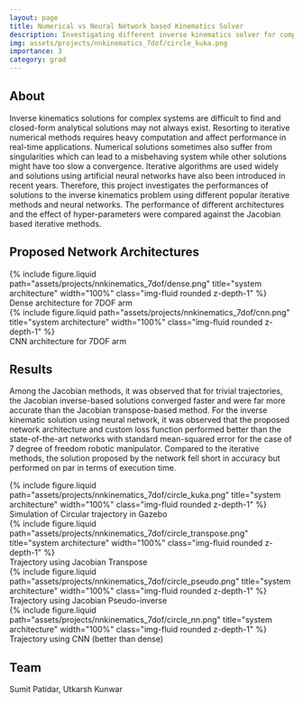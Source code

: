 ```yaml
---
layout: page
title: Numerical vs Neural Network based Kinematics Solver
description: Investigating different inverse kinematics solver for complex manipulators
img: assets/projects/nnkinematics_7dof/circle_kuka.png
importance: 3
category: grad
---
```


## About

Inverse kinematics solutions for complex systems are difficult to find and
closed-form analytical solutions may not always exist. Resorting to iterative
numerical methods requires heavy computation and affect performance in
real-time applications. Numerical solutions sometimes also suffer from
singularities which can lead to a misbehaving system while other solutions
might have too slow a convergence. Iterative algorithms are used widely and
solutions using artificial neural networks have also been introduced in recent
years. Therefore, this project investigates the performances of solutions to
the inverse kinematics problem using different popular iterative methods and
neural networks. The performance of different architectures and the effect of
hyper-parameters were compared against the Jacobian based iterative methods.

## Proposed Network Architectures

<div class="row justify-content-md-center">
    <div class="col-sm-6 text-center">
        {% include
    figure.liquid path="assets/projects/nnkinematics_7dof/dense.png"
    title="system architecture" width="100%" class="img-fluid rounded
    z-depth-1" %}
        <div class="caption"> Dense architecture for 7DOF arm </div>
    </div>
    <div class="col-sm-6 text-center">
        {% include
    figure.liquid path="assets/projects/nnkinematics_7dof/cnn.png"
    title="system architecture" width="100%" class="img-fluid rounded
    z-depth-1" %}
        <div class="caption"> CNN architecture for 7DOF arm </div>
    </div>
</div>

## Results

Among the Jacobian methods, it was observed that for trivial trajectories, the
Jacobian inverse-based solutions converged faster and were far more accurate
than the Jacobian transpose-based method. For the inverse kinematic solution
using neural network, it was observed that the proposed network architecture
and custom loss function performed better than the state-of-the-art networks
with standard mean-squared error for the case of 7 degree of freedom robotic
manipulator. Compared to the iterative methods, the solution proposed by the
network fell short in accuracy but performed on par in terms of execution time.

<div class="row justify-content-md-center">
    <div class="col-sm-4 text-center">
        {% include
    figure.liquid path="assets/projects/nnkinematics_7dof/circle_kuka.png"
    title="system architecture" width="100%" class="img-fluid rounded
    z-depth-1" %}
        <div class="caption"> Simulation of Circular trajectory in Gazebo </div>
    </div>
    <div class="col-sm-6 text-center">
        {% include
    figure.liquid path="assets/projects/nnkinematics_7dof/circle_transpose.png"
    title="system architecture" width="100%" class="img-fluid rounded
    z-depth-1" %}
        <div class="caption"> Trajectory using Jacobian Transpose </div>
    </div>
    <div class="col-sm-6 text-center">
        {% include
    figure.liquid path="assets/projects/nnkinematics_7dof/circle_pseudo.png"
    title="system architecture" width="100%" class="img-fluid rounded
    z-depth-1" %}
        <div class="caption"> Trajectory using Jacobian Pseudo-inverse </div>
    </div>
    <div class="col-sm-6 text-center">
        {% include
    figure.liquid path="assets/projects/nnkinematics_7dof/circle_nn.png"
    title="system architecture" width="100%" class="img-fluid rounded
    z-depth-1" %}
        <div class="caption"> Trajectory using CNN (better than dense)</div>
    </div>
</div>

## Team

Sumit Patidar, Utkarsh Kunwar
